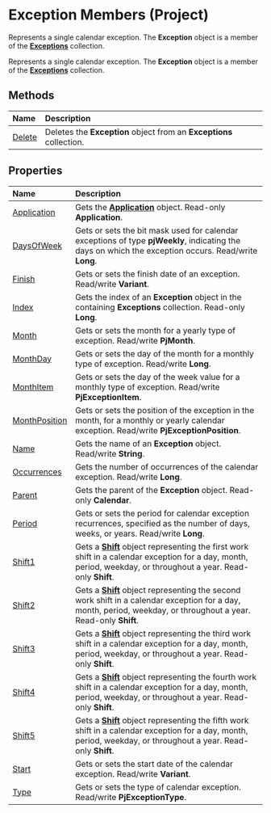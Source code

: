 
# Exception Members (Project)
Represents a single calendar exception. The  **Exception** object is a member of the **[Exceptions](7248983d-071a-5421-7378-0d98b3c6792e.md)** collection.

Represents a single calendar exception. The  **Exception** object is a member of the **[Exceptions](7248983d-071a-5421-7378-0d98b3c6792e.md)** collection.


## Methods



|**Name**|**Description**|
|:-----|:-----|
|[Delete](0e311cea-411b-9600-1970-b5a4dccf0e5a.md)|Deletes the  **Exception** object from an **Exceptions** collection.|

## Properties



|**Name**|**Description**|
|:-----|:-----|
|[Application](825bce08-9310-659f-eef8-d1c7baece1d0.md)|Gets the  **[Application](8eb91712-7784-a102-38c0-19bb056c27e9.md)** object. Read-only **Application**.|
|[DaysOfWeek](4b9cf24a-615e-0bd5-f753-47ae6e0a312d.md)|Gets or sets the bit mask used for calendar exceptions of type  **pjWeekly**, indicating the days on which the exception occurs. Read/write **Long**.|
|[Finish](6cc70993-916e-f093-ab52-2cfdefe3d75a.md)|Gets or sets the finish date of an exception. Read/write  **Variant**.|
|[Index](23231ffb-5539-6ab5-07d8-010dc0cab539.md)|Gets the index of an  **Exception** object in the containing **Exceptions** collection. Read-only **Long**.|
|[Month](9a7a19cd-53de-030d-f784-9edf8e449147.md)|Gets or sets the month for a yearly type of exception. Read/write  **PjMonth**.|
|[MonthDay](a9b6e3f4-4cb2-1011-de42-bf32584e4f3b.md)|Gets or sets the day of the month for a monthly type of exception. Read/write  **Long**.|
|[MonthItem](831b813a-4222-3c86-278b-daa1825f44c2.md)|Gets or sets the day of the week value for a monthly type of exception. Read/write  **PjExceptionItem**.|
|[MonthPosition](afe3c243-5b4d-1e10-cd07-2f36f2447ba5.md)|Gets or sets the position of the exception in the month, for a monthly or yearly calendar exception. Read/write  **PjExceptionPosition**.|
|[Name](ef3e1418-e297-d0c5-4423-f53497a6031b.md)|Gets the name of an  **Exception** object. Read/write **String**.|
|[Occurrences](08f613d2-adf0-fc45-e74a-4de98ea79f9d.md)|Gets the number of occurrences of the calendar exception. Read/write  **Long**.|
|[Parent](9a7d596c-a288-1d68-79b6-3e1272b9a6f1.md)|Gets the parent of the  **Exception** object. Read-only **Calendar**.|
|[Period](357d1a65-a5c4-3ddb-d42a-f7c2e26298a3.md)|Gets or sets the period for calendar exception recurrences, specified as the number of days, weeks, or years. Read/write  **Long**.|
|[Shift1](8b587014-c830-d346-4ba3-5add50f8e548.md)|Gets a  **[Shift](bf224646-d1c6-bc4a-1cce-a08b2f4e417d.md)** object representing the first work shift in a calendar exception for a day, month, period, weekday, or throughout a year. Read-only **Shift**.|
|[Shift2](55cf1289-9e78-3857-8b35-7880226514ac.md)|Gets a  **[Shift](bf224646-d1c6-bc4a-1cce-a08b2f4e417d.md)** object representing the second work shift in a calendar exception for a day, month, period, weekday, or throughout a year. Read-only **Shift**.|
|[Shift3](e7a320de-d140-81f9-e0ff-6bf6c4452c31.md)|Gets a  **[Shift](bf224646-d1c6-bc4a-1cce-a08b2f4e417d.md)** object representing the third work shift in a calendar exception for a day, month, period, weekday, or throughout a year. Read-only **Shift**.|
|[Shift4](295c1f7c-7614-3efb-4fe6-849c8a2b89d6.md)|Gets a  **[Shift](bf224646-d1c6-bc4a-1cce-a08b2f4e417d.md)** object representing the fourth work shift in a calendar exception for a day, month, period, weekday, or throughout a year. Read-only **Shift**.|
|[Shift5](1275285a-3471-08bd-12b6-d37e60e4d9be.md)|Gets a  **[Shift](bf224646-d1c6-bc4a-1cce-a08b2f4e417d.md)** object representing the fifth work shift in a calendar exception for a day, month, period, weekday, or throughout a year. Read-only **Shift**.|
|[Start](d0cad4a6-a980-2a62-7692-07a22aac05e1.md)|Gets or sets the start date of the calendar exception. Read/write  **Variant**.|
|[Type](a801b8a4-0a0c-f0e1-22c6-d37eab639201.md)|Gets or sets the type of calendar exception. Read/write  **PjExceptionType**.|
